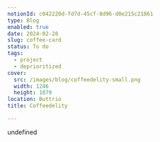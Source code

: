 ```yaml
---
notionId: c042220d-fd7d-45cf-8d96-d0e215c21861
type: Blog
enabled: true
date: 2024-02-28
slug: coffee-card
status: To do
tags:
  - project
  - deprioritized
cover:
  src: /images/blog/coffeedelity-small.png
  width: 1246
  height: 1079
location: Buttrio
title: Coffeedelity

---
```

undefined